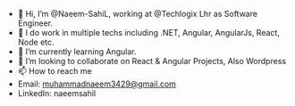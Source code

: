- 👋 Hi, I’m @Naeem-SahiL, working at @Techlogix Lhr as Software Engineer.
- 👀 I do work in multiple techs including .NET, Angular, AngularJs, React, Node etc.
- 🌱 I’m currently learning Angular.
- 💞️ I’m looking to collaborate on React & Angular Projects, Also Wordpress
- 📫 How to reach me 
- Email: muhammadnaeem3429@gmail.com
- LinkedIn: naeemsahil

<!---
Naeem-SahiL/Naeem-SahiL is a ✨ special ✨ repository because its `README.md` (this file) appears on your GitHub profile.
You can click the Preview link to take a look at your changes.
--->

<!--START_SECTION:waka-->
<!--END_SECTION:waka-->
